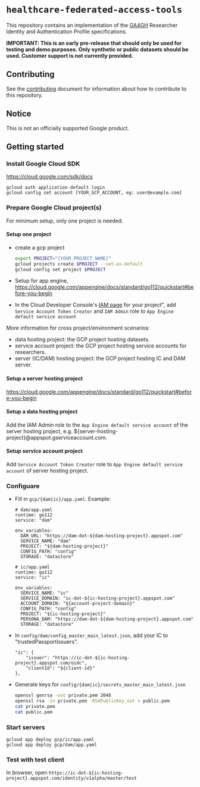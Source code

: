 # `healthcare-federated-access-tools`

This repository contains an implementation of the
[GA4GH](https://www.ga4gh.org/) Researcher Identity and
Authentication Profile specifications.

**IMPORTANT: This is an early pre-release that should only be used for testing and demo purposes. Only synthetic or public datasets should be used. Customer support is not currently provided.**

## Contributing

See the [contributing](CONTRIBUTING.md) document for information about how to
contribute to this repository.

## Notice

This is not an officially supported Google product.

## Getting started

### Install Google Cloud SDK

https://cloud.google.com/sdk/docs

```
gcloud auth application-default login
gcloud config set account [YOUR_GCP_ACCOUNT, eg: user@example.com]
```

### Prepare Google Cloud project(s)

For minimum setup, only one project is needed.

#### Setup one project

- create a gcp project

  ```bash
  export PROJECT="[YOUR_PROJECT_NAME]"
  gcloud projects create $PROJECT --set-as-default
  gcloud config set project $PROJECT
  ```

- Setup for app engine, https://cloud.google.com/appengine/docs/standard/go112/quickstart#before-you-begin
- In the Cloud Developer Console's [IAM page](https://console.cloud.google.com/iam-admin/iam) for your project", add `Service Account Token Creator` and `IAM Admin` role to `App Engine default service account`

More information for cross project/environment scenarios:

-   data hosting project: the GCP project hosting datasets.
-   service account project: the GCP project hosting service accounts for
    researchers.
-   server (IC/DAM) hosting project: the GCP project hosting IC and DAM server.

#### Setup a server hosting project

https://cloud.google.com/appengine/docs/standard/go112/quickstart#before-you-begin

#### Setup a data hosting project

Add the IAM Admin role to the `App Engine default service account` of the server hosting project, e.g. ${server-hosting-project}@appspot.gserviceaccount.com.

#### Setup service account project

Add `Service Account Token Creator` role to `App Engine default service account` of server hosting project.

### Configuare

- Fill in `gcp/{dam|ic}/app.yaml`. Example:

  ```
  # dam/app.yaml
  runtime: go112
  service: "dam"

  env_variables:
    DAM_URL: "https://dam-dot-${dam-hosting-project}.appspot.com"
    SERVICE_NAME: "dam"
    PROJECT: "${dam-hosting-project}"
    CONFIG_PATH: "config"
    STORAGE: "datastore"

  # ic/app.yaml
  runtime: go112
  service: "ic"

  env_variables:
    SERVICE_NAME: "ic"
    SERVICE_DOMAIN: "ic-dot-${ic-hosting-project}.appspot.com"
    ACCOUNT_DOMAIN: "${account-project-domain}"
    CONFIG_PATH: "config"
    PROJECT: "${ic-hosting-project}"
    PERSONA_DAM: "https://dam-dot-${dam-hosting-project}.appspot.com"
    STORAGE: "datastore"
  ```

- In `config/dam/config_master_main_latest.json`, add your IC to "trustedPassportIssuers".

  ```
  "ic": {
      "issuer": "https://ic-dot-${ic-hosting-project}.appspot.com/oidc",
      "clientId": "${client-id}"
  },
  ```

- Generate keys for `config/{dam|ic}/secrets_master_main_latest.json`

  ```bash
  openssl genrsa -out private.pem 2048
  openssl rsa -in private.pem -RSAPublicKey_out > public.pem
  cat private.pem
  cat public.pem
  ```

### Start servers

```
gcloud app deploy gcp/ic/app.yaml
gcloud app deploy gcp/dam/app.yaml
```

### Test with test client

In browser, open `https://ic-dot-${ic-hosting-project}.appspot.com/identity/v1alpha/master/test`
